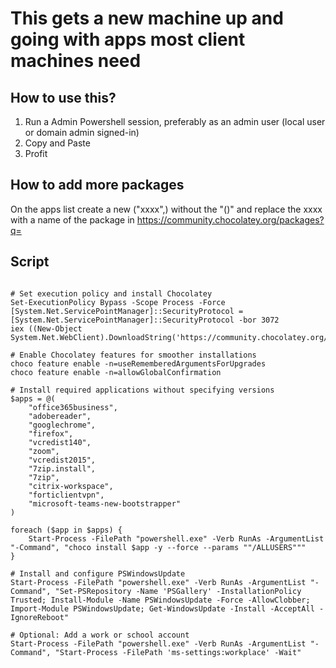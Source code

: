 # This gets a new machine up and going with apps most client machines need


## How to use this?
1. Run a Admin Powershell session, preferably as an admin user (local user or domain admin signed-in)
2. Copy and Paste
3. Profit

## How to add more packages
On the apps list create a new ("xxxx",) without the "()" and replace the xxxx with a name of the package in https://community.chocolatey.org/packages?q=

## Script

```

# Set execution policy and install Chocolatey
Set-ExecutionPolicy Bypass -Scope Process -Force
[System.Net.ServicePointManager]::SecurityProtocol = [System.Net.ServicePointManager]::SecurityProtocol -bor 3072
iex ((New-Object System.Net.WebClient).DownloadString('https://community.chocolatey.org/install.ps1'))

# Enable Chocolatey features for smoother installations
choco feature enable -n=useRememberedArgumentsForUpgrades
choco feature enable -n=allowGlobalConfirmation

# Install required applications without specifying versions
$apps = @(
    "office365business",
    "adobereader",
    "googlechrome",
    "firefox",
    "vcredist140",
    "zoom",
    "vcredist2015",
    "7zip.install",
    "7zip",
    "citrix-workspace",
    "forticlientvpn",
    "microsoft-teams-new-bootstrapper"
)

foreach ($app in $apps) {
    Start-Process -FilePath "powershell.exe" -Verb RunAs -ArgumentList "-Command", "choco install $app -y --force --params ""/ALLUSERS"""
}

# Install and configure PSWindowsUpdate
Start-Process -FilePath "powershell.exe" -Verb RunAs -ArgumentList "-Command", "Set-PSRepository -Name 'PSGallery' -InstallationPolicy Trusted; Install-Module -Name PSWindowsUpdate -Force -AllowClobber; Import-Module PSWindowsUpdate; Get-WindowsUpdate -Install -AcceptAll -IgnoreReboot"

# Optional: Add a work or school account
Start-Process -FilePath "powershell.exe" -Verb RunAs -ArgumentList "-Command", "Start-Process -FilePath 'ms-settings:workplace' -Wait"

```
